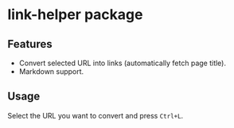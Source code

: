# link-helper package

## Features
- Convert selected URL into links (automatically fetch page title).
- Markdown support.

## Usage
Select the URL you want to convert and press `Ctrl+L`.
